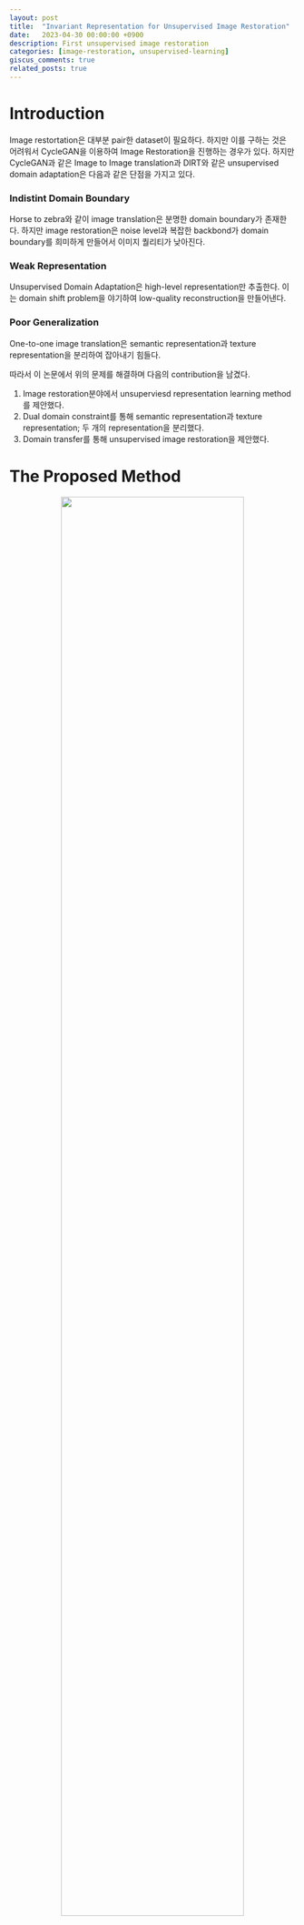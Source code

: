```yaml
---
layout: post
title:  "Invariant Representation for Unsupervised Image Restoration"
date:   2023-04-30 00:00:00 +0900
description: First unsupervised image restoration
categories: [image-restoration, unsupervised-learning]
giscus_comments: true
related_posts: true
---
```


# Introduction

 Image restortation은 대부분 pair한 dataset이 필요하다. 하지만 이를 구하는 것은 어려워서 CycleGAN을 이용하여 Image Restoration을 진행하는 경우가 있다. 하지만 CycleGAN과 같은 Image to Image translation과 DIRT와 같은 unsupervised domain adaptation은 다음과 같은 단점을 가지고 있다.

### Indistint Domain Boundary

 Horse to zebra와 같이 image translation은 분명한 domain boundary가 존재한다. 하지만 image restoration은 noise level과 복잡한 backbond가 domain boundary를 희미하게 만들어서 이미지 퀄리티가 낮아진다.

### Weak Representation

 Unsupervised Domain Adaptation은 high-level representation만 추출한다. 이는 domain shift problem을 야기하여 low-quality reconstruction을 만들어낸다.

### Poor Generalization

 One-to-one image translation은 semantic representation과 texture representation을 분리하여 잡아내기 힘들다.

따라서 이 논문에서 위의 문제를 해결하며 다음의 contribution을 남겼다.

1. Image restoration분야에서 unsuperviesd representation learning method를 제안했다.
2. Dual domain constraint를 통해 semantic representation과 texture representation; 두 개의 representation을 분리했다.
3. Domain transfer를 통해 unsupervised image restoration을 제안했다.

# The Proposed Method

<p align="center">
    <img src="/assets/post/image/unsupervised-image-restoration/Untitled.png" width="80%">
</p>

 먼저 문제에 대한 정의를 하겠다. $$\mathcal{X}$$를 Noisy Image Domain, $$\mathcal{Y}$$를 Clean Image Domain이라고 하겠다. Encoder는 각각의 도메인을 같은 vector space인 shared-latent space $$\mathcal{Z}$$로 projection 시킨다. 따라서 vector space에 대하여 다음의 식이 성립한다.

$$
z=E_\mathcal{X}(x)=E_\mathcal{Y}(y)
$$

Generator는 shared-latent space $$\mathcal{Z}$$에서 image를 만들어낸다. 따라서 다음과 같은 식이 성립한다.

$$
x=G_\mathcal{X}(z),y=G_\mathcal{Y}(z)
$$

이 때 각각의 도메인에대해 Encoder와 Generator는 $$\{E_\mathcal{X}, G_\mathcal{X}\}, \{E_\mathcal{Y}, G_\mathcal{Y}\}$$ 각각 존재한다. 각각의 encoder가 shared-latent space $$\mathcal{Z}$$로 projection을 시킨다고 하더라도 각각의 latent vector는 다르다. 따라서 latent vector를 구분하여 적어주겠다.

$$
z_\mathcal{X}=E_\mathcal{X}(x), z_\mathcal{Y}=E_\mathcal{Y}(y)
$$

따라서 우리가 하고싶어하는 Image restoration과정은 다음과 같다.

$$
F^{\mathcal{X}\rightarrow\mathcal{Y}}(x)=G_\mathcal{Y}(z_\mathcal{X})
$$

## Discrete Representation Learning

 먼저 one-to-one image translation의 poor generalization 문제를 해결하기 위해 semantic representation과 texture(noise) representation을 분리시켜야한다. 따라서 저자는 다음 4가지의 방법론을 제시했다.

1. Detangling Representation
2. Forward Cross Translation
3. Backward Cross Reconstruction
4. Adversarial Domain Adaptation

### Detangling Representation

<p align="center">
    <img src="/assets/post/image/unsupervised-image-restoration/Untitled%201.png" width="80%">
</p>

먼저 extra noise encoder($$E_\mathcal{X}^N$$)을 도입을 한다. $$E_\mathcal{X}^N$$은 noise를 나타내는 texture latent vector를 뽑아내는 역할로 이를 도입해서 semantic representation과 texture representation을 분리했다. 이를 통해 $$z_\mathcal{X}$와 $$z_\mathcal{Y}$$는 같은 distribution을 가지게 된다. 만약 noise image를 self-reconstruction하려면 $$x=G_\mathcal{X}(z_\mathcal{X}, z_\mathcal{X}^N)$$$을 통하여 같이 reconstruction하면 된다.

### Forward Cross Translation

 CycleGAN처럼 noise image에서 clean image 변환과 clean image에서 noise이미지의 변환이 되어야한다. 따라서 다음과 같은 방법으로 이미지 변환을 한다. 이 때 $$\mathcal{Y}$$에 $$\mathcal{X}$$의 noise를 추가하기 위해 $$z_\mathcal{X}^N$$를 이용한다.

1. Noise image → clean image: $$\tilde{x}^{\mathcal{X}\rightarrow\mathcal{Y}} =G_\mathcal{Y}(z_\mathcal{X})$$
2. Clean image → noise image: $$\tilde{y}^{\mathcal{Y}\rightarrow\mathcal{X}} =G_\mathcal{X}(z_\mathcal{Y}\oplus z_\mathcal{X}^N)$$

### Backward Cross Translation

 Forward cross translation을 했으니 backward cross translation을 할 수 있다. 이 때 $$\mathcal{X}$$에 $$\mathcal{Y}$$의 noise를 추가하기 위해 $$E_\mathcal{X}^N(\tilde{y}^{\mathcal{Y}\rightarrow\mathcal{X}})$$$를 이용한다.

1. Noise image → clean image: $$\hat{x}=G_\mathcal{X}(E_\mathcal{Y}(\tilde{x}^{\mathcal{X}\rightarrow\mathcal{Y}})\oplus E_\mathcal{X}^N(\tilde{y}^{\mathcal{Y}\rightarrow\mathcal{X}}))$$
2. Clean image → noise image: $$\hat{y}=G_\mathcal{Y}(E_\mathcal{X}(\tilde{y}^{\mathcal{Y}\rightarrow\mathcal{X}}))$$

 Backward cross translatio를 학습하기 위해 loss를 다음과 같이 구성한다.

$$
\mathcal{L}_\mathcal{X}^{CC}(G_\mathcal{X},G_\mathcal{Y},E_\mathcal{X},E_\mathcal{Y},E_\mathcal{X}^N)=\mathbb{E}_\mathcal{X}[||G_\mathcal{X}(E_\mathcal{Y}(\tilde{x}^{\mathcal{X}\rightarrow\mathcal{Y}})\oplus E_\mathcal{X}^N(\tilde{y}^{\mathcal{Y}\rightarrow\mathcal{X}}))-x||_1]
$$

$$
\mathcal{L}_\mathcal{Y}^{CC}(G_\mathcal{X},G_\mathcal{Y},E_\mathcal{X},E_\mathcal{Y},E_\mathcal{X}^N)=\mathbb{E}_\mathcal{X}[||G_\mathcal{Y}(E_\mathcal{X}(\tilde{y}^{\mathcal{Y}\rightarrow\mathcal{X}}))-y||_1]
$$

### Adversarial Domain Adaptation

 Semantic representation ($$z_\mathcal{X}, z_\mathcal{Y}$$)은 같은 vector space를 사용해야한다. 따라서 이를 강제하기 위해서 reprenentation discriminator $$D_r$$를 사용한다.

$$
\mathcal{L}^\mathcal{R}_{adv}(E_\mathcal{X},E_\mathcal{Y},D_\mathcal{R})=\mathbb{E}_\mathcal{X}[\frac{1}{2}logD_\mathcal{R}(z_\mathcal{X}+\frac{1}{2}(1-logD_\mathcal{R}(z_\mathcal{X})))] + \mathbb{E}_\mathcal{Y}[\frac{1}{2}logD_\mathcal{R}(z_\mathcal{Y}+\frac{1}{2}(1-logD_\mathcal{R}(z_\mathcal{Y})))]
$$

## Self-Supervised Constraint

### Background Consistency Loss

<p align="center">
    <img src="/assets/post/image/unsupervised-image-restoration/Untitled%202.png" width="50%">
</p>

복잡한 background의 Indistint Domain Boundary을 해결하기 위해 backgound consistency loss를 제안한다. Noise가 있는 이미지와 깨끗한 이미지는 gaussian blur를 하면 structure 정보만 남기 때문에 background의 비교가 가능하다. 따라서 저자는 다음과 같은 loss를 추가한다.

$$
\mathcal{L}_{BC}=\sum_{\sigma=5,9,15} \lambda_\sigma||B_\sigma(\mathcal{X})-B_\sigma(\tilde{\mathcal{X}})||_1
$$

### Semantic Consistency Loss

 perception loss에서 영감을 받아 pretrained-backbone을 통한 semantic한 정보는 noise가 줄어들 것이라고 기대가 된다. 따라서 VGG19에서 conv5-1 layer와 같이 깊은 layer에서 feature map을 뽑아 비교하여 semantic representations의 consistency를 유지한다.

$$
\mathcal{L}_{SC}=||\phi_l(\mathcal{X}-\phi_l(\tilde{\mathcal{X}})||_2^2
$$

## Joint Optimizing

 좋은 성능을 위하여 다른 여러가지도 추가했다.

### Target Domain Adversarial Loss

 Noise Domain과 clean image domain에서 결과물을 더 잘만들기 위해 GAN loss를 추가한다.

$$
\mathcal{L}_{adv}^\mathcal{X}=\mathbb{E}_{x\sim P_\mathcal{X}(x)}[logD_\mathcal{X}(x)]+\mathbb{E}_{y\sim P_\mathcal{Y}(y), x \sim P_\mathcal{X}(x)}[log(1-D_\mathcal{X}(G_\mathcal{X}(E_\mathcal{Y}(y), E_\mathcal{X}^N(x))))]
$$

$$
\mathcal{L}_{adv}^\mathcal{Y}=\mathbb{E}_{y\sim P_\mathcal{Y}(y)}[logD_\mathcal{Y}(y)]+\mathbb{E}_{x \sim P_\mathcal{Y}(y)}[log(1-D_\mathcal{Y}(G_\mathcal{Y}(E_\mathcal{X}(x)))]
$$

### Self Reconstruction Loss

 안정적인 학습 진행을 위해서 self reconstruction loss도 추가해였다.

$$
\hat{x}=G_\mathcal{X}(E_\mathcal{X}(x)\oplus E_\mathcal{X}^N(x)), \hat{y}=G_\mathcal{Y}(E_\mathcal{Y}(y))
$$

$$
\mathcal{L}^\mathcal{X}_{rec}=||\hat{x} - x||_1, \mathcal{L}^\mathcal{Y}_{rec}=||\hat{y} - y||_1
$$

### KL Divergence Loss

 Noise는 보통 normal distribution을 따른다. 따라서 이 논문에서도 latent-vector가 normal distribution을 따르도록 KL divergence loss를 추가했다.

$$
p(z_\mathcal{X}^N\sim N(0, 1))
$$

## Total Loss

모든 loss를 합치면 다음과 같다.

$$
\underset{E_\mathcal{X},E_\mathcal{X}^N,E_\mathcal{Y},G_\mathcal{X},G_\mathcal{Y}}{\operatorname{min}} \underset{D_\mathcal{X},D_\mathcal{Y},D_\mathcal{R}}{\operatorname{max}} =\lambda_\mathcal{R}\mathcal{L}^\mathcal{R}_{adv}+\lambda_{adv}\mathcal{L}^{domain}_{adv}+\lambda_{CC}\mathcal{L}^{CC}+\lambda_{rec}\mathcal{L}^{Rec}+\lambda_{bc}\mathcal{L}^{BC}+\lambda_{sc}\mathcal{L}^{SC}+\lambda_{KL}\mathcal{L}^{KL}

$$

## Restoration

<p align="center">
    <img src="/assets/post/image/unsupervised-image-restoration/Untitled%203.png" width="80%">
</p>

 학습이 끝난 후에 noise가 있는 이미지를 보구언하려면 cross encoder-generator $$\{ E_\mathcal{X}, E_\mathcal{Y}\}$ 를 사용하면 된다. 

$$
\tilde{x}^{\mathcal{X}\rightarrow \mathcal{Y}}=G_\mathcal{Y}(E_\mathcal{X}(x))
$$

# Experiment

 성능은 unsupervised방법들 중에선 성능이 좋다.

<p align="center">
    <img src="/assets/post/image/unsupervised-image-restoration/Untitled%204.png" width="70%">
    <img src="/assets/post/image/unsupervised-image-restoration/Untitled%205.png" width="70%">
    <img src="/assets/post/image/unsupervised-image-restoration/Untitled%206.png" width="70%">
</p>
